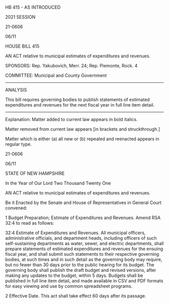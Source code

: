  HB 415 - AS INTRODUCED

 

 

2021 SESSION

 21-0606

 06/11

 

HOUSE BILL 415

 

AN ACT relative to municipal estimates of expenditures and revenues.

 

SPONSORS: Rep. Yakubovich, Merr. 24; Rep. Piemonte, Rock. 4

 

COMMITTEE: Municipal and County Government

 

-----------------------------------------------------------------

 

ANALYSIS

 

 This bill requires governing bodies to publish statements of estimated expenditures and revenues for the next fiscal year in full line item detail.

 

- - - - - - - - - - - - - - - - - - - - - - - - - - - - - - - - - - - - - - - - - - - - - - - - - - - - - - - - - - - - - - - - - - - - - - - - - - - 

 

Explanation: Matter added to current law appears in bold italics.

 Matter removed from current law appears [in brackets and struckthrough.]

 Matter which is either (a) all new or (b) repealed and reenacted appears in regular type.

 21-0606

 06/11

 

STATE OF NEW HAMPSHIRE

 

In the Year of Our Lord Two Thousand Twenty One

 

AN ACT relative to municipal estimates of expenditures and revenues.

 

Be it Enacted by the Senate and House of Representatives in General Court convened:

 

 1 Budget Preparation; Estimate of Expenditures and Revenues. Amend RSA 32:4 to read as follows:

 32:4 Estimate of Expenditures and Revenues. All municipal officers, administrative officials, and department heads, including officers of such self-sustaining departments as water, sewer, and electric departments, shall prepare statements of estimated expenditures and revenues for the ensuing fiscal year, and shall submit such statements to their respective governing bodies, at such times and in such detail as the governing body may require, but no fewer than 30 days prior to the public hearing for its budget. The governing body shall publish the draft budget and revised versions, after making any updates to the budget, within 5 days. Budgets shall be published in full line item detail, and made available in CSV and PDF formats for easy viewing and use by common spreadsheet programs. 

 2 Effective Date. This act shall take effect 60 days after its passage.

